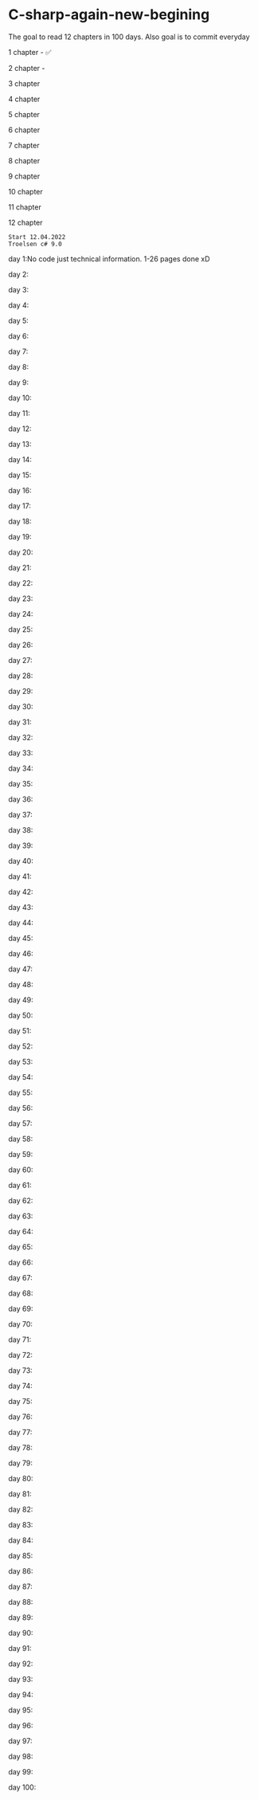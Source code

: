 # C-sharp-again-new-begining

The goal to read 12 chapters in 100 days. Also goal is to commit everyday

1 chapter - ✅️

2 chapter - 

3 chapter

4 chapter

5 chapter

6 chapter

7 chapter

8 chapter

9 chapter

10 chapter

11 chapter

12 chapter

    Start 12.04.2022
    Troelsen c# 9.0

day 1:No code just technical information. 1-26 pages done xD

day 2:

day 3:

day 4:

day 5:

day 6:

day 7:

day 8:

day 9:

day 10:

day 11:

day 12:

day 13:

day 14:

day 15:

day 16:

day 17:

day 18:

day 19:

day 20:

day 21:

day 22:

day 23:

day 24:

day 25:

day 26:

day 27:

day 28:

day 29:

day 30:

day 31:

day 32:

day 33:

day 34:

day 35:

day 36:

day 37:

day 38:

day 39:

day 40:

day 41:

day 42:

day 43:

day 44:

day 45:

day 46:

day 47:

day 48:

day 49:

day 50:

day 51:

day 52:

day 53:

day 54:

day 55:

day 56:

day 57:

day 58:

day 59:

day 60:

day 61:

day 62:

day 63:

day 64:

day 65:

day 66:

day 67:

day 68:

day 69:

day 70:

day 71:

day 72:

day 73:

day 74:

day 75:

day 76:

day 77:

day 78:

day 79:

day 80:

day 81:

day 82:

day 83:

day 84:

day 85:

day 86:

day 87:

day 88:

day 89:

day 90:

day 91:

day 92:

day 93:

day 94:

day 95:

day 96:

day 97:

day 98:

day 99:

day 100:
